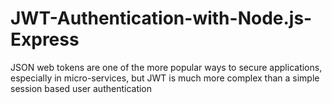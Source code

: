 # JWT-Authentication-with-Node.js-Express
JSON web tokens are one of the more popular ways to secure applications, especially in micro-services, but JWT is much more complex than a simple session based user authentication
